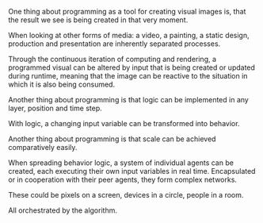 One thing about programming as a tool for creating visual images is, that the result we see is being created in that very moment.

When looking at other forms of media: a video, a painting, a static design, production and presentation are inherently separated processes.

Through the continuous iteration of computing and rendering, a programmed visual can be altered by input that is being created or updated during runtime, meaning that the image can be reactive to the situation in which it is also being consumed.

Another thing about programming is that logic can be implemented in any layer, position and time step.

With logic, a changing input variable can be transformed into behavior.

Another thing about programming is that scale can be achieved comparatively easily.

When spreading behavior logic, a system of individual agents can be created, each executing their own input variables in real time. Encapsulated or in cooperation with their peer agents, they form complex networks.

These could be pixels on a screen, devices in a circle, people in a room.

All orchestrated by the algorithm.